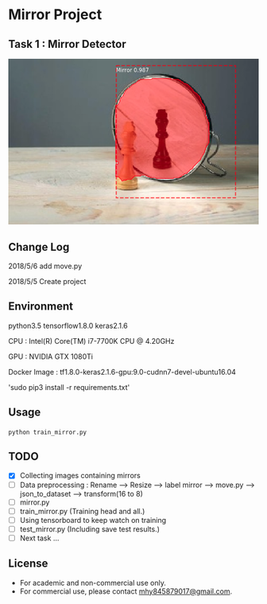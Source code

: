 # Mirror Project

## Task 1 : Mirror Detector
![mirror_detector](assets/demo.png)

## Change Log
2018/5/6    add move.py

2018/5/5    Create project

## Environment
python3.5    tensorflow1.8.0    keras2.1.6

CPU : Intel(R) Core(TM) i7-7700K CPU @ 4.20GHz

GPU : NVIDIA GTX 1080Ti

Docker Image : tf1.8.0-keras2.1.6-gpu:9.0-cudnn7-devel-ubuntu16.04

'sudo pip3 install -r requirements.txt'

## Usage
`python train_mirror.py`

## TODO
- [x] Collecting images containing mirrors
- [ ] Data preprocessing : Rename --> Resize --> label mirror --> move.py --> json_to_dataset --> transform(16 to 8)
- [ ] mirror.py
- [ ] train_mirror.py (Training head and all.)
- [ ] Using tensorboard to keep watch on training
- [ ] test_mirror.py (Including save test results.)
- [ ] Next task ...

## License
* For academic and non-commercial use only.
* For commercial use, please contact [mhy845879017@gmail.com](https://www.google.com/gmail/).
